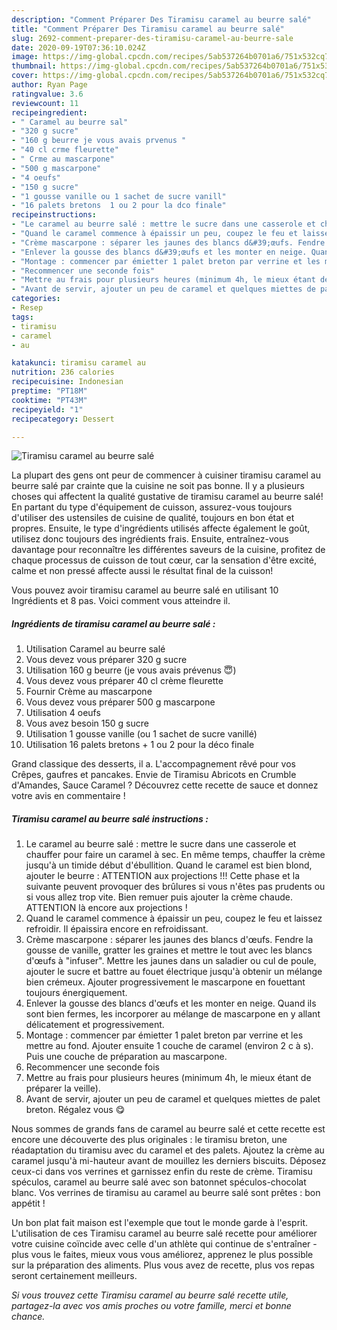 ```yaml
---
description: "Comment Préparer Des Tiramisu caramel au beurre salé"
title: "Comment Préparer Des Tiramisu caramel au beurre salé"
slug: 2692-comment-preparer-des-tiramisu-caramel-au-beurre-sale
date: 2020-09-19T07:36:10.024Z
image: https://img-global.cpcdn.com/recipes/5ab537264b0701a6/751x532cq70/tiramisu-caramel-au-beurre-sale-photo-principale-de-la-recette.jpg
thumbnail: https://img-global.cpcdn.com/recipes/5ab537264b0701a6/751x532cq70/tiramisu-caramel-au-beurre-sale-photo-principale-de-la-recette.jpg
cover: https://img-global.cpcdn.com/recipes/5ab537264b0701a6/751x532cq70/tiramisu-caramel-au-beurre-sale-photo-principale-de-la-recette.jpg
author: Ryan Page
ratingvalue: 3.6
reviewcount: 11
recipeingredient:
- " Caramel au beurre sal"
- "320 g sucre"
- "160 g beurre je vous avais prvenus "
- "40 cl crme fleurette"
- " Crme au mascarpone"
- "500 g mascarpone"
- "4 oeufs"
- "150 g sucre"
- "1 gousse vanille ou 1 sachet de sucre vanill"
- "16 palets bretons  1 ou 2 pour la dco finale"
recipeinstructions:
- "Le caramel au beurre salé : mettre le sucre dans une casserole et chauffer pour faire un caramel à sec. En même temps, chauffer la crème jusqu&#39;à un timide début d&#39;ébullition. Quand le caramel est bien blond, ajouter le beurre : ATTENTION aux projections !!! Cette phase et la suivante peuvent provoquer des brûlures si vous n&#39;êtes pas prudents ou si vous allez trop vite. Bien remuer puis ajouter la crème chaude. ATTENTION là encore aux projections !"
- "Quand le caramel commence à épaissir un peu, coupez le feu et laissez refroidir. Il épaissira encore en refroidissant."
- "Crème mascarpone : séparer les jaunes des blancs d&#39;œufs. Fendre la gousse de vanille, gratter les graines et mettre le tout avec les blancs d&#39;œufs à &#34;infuser&#34;. Mettre les jaunes dans un saladier ou cul de poule, ajouter le sucre et battre au fouet électrique jusqu&#39;à obtenir un mélange bien crémeux. Ajouter progressivement le mascarpone en fouettant toujours énergiquement."
- "Enlever la gousse des blancs d&#39;œufs et les monter en neige. Quand ils sont bien fermes, les incorporer au mélange de mascarpone en y allant délicatement et progressivement."
- "Montage : commencer par émietter 1 palet breton par verrine et les mettre au fond. Ajouter ensuite 1 couche de caramel (environ 2 c à s). Puis une couche de préparation au mascarpone."
- "Recommencer une seconde fois"
- "Mettre au frais pour plusieurs heures (minimum 4h, le mieux étant de préparer la veille)."
- "Avant de servir, ajouter un peu de caramel et quelques miettes de palet breton. Régalez vous 😋"
categories:
- Resep
tags:
- tiramisu
- caramel
- au

katakunci: tiramisu caramel au 
nutrition: 236 calories
recipecuisine: Indonesian
preptime: "PT18M"
cooktime: "PT43M"
recipeyield: "1"
recipecategory: Dessert

---
```



![Tiramisu caramel au beurre salé](https://img-global.cpcdn.com/recipes/5ab537264b0701a6/751x532cq70/tiramisu-caramel-au-beurre-sale-photo-principale-de-la-recette.jpg)

La plupart des gens ont peur de commencer à cuisiner tiramisu caramel au beurre salé par crainte que la cuisine ne soit pas bonne. Il y a plusieurs choses qui affectent la qualité gustative de tiramisu caramel au beurre salé! En partant du type d'équipement de cuisson, assurez-vous toujours d'utiliser des ustensiles de cuisine de qualité, toujours en bon état et propres. Ensuite, le type d'ingrédients utilisés affecte également le goût, utilisez donc toujours des ingrédients frais. Ensuite, entraînez-vous davantage pour reconnaître les différentes saveurs de la cuisine, profitez de chaque processus de cuisson de tout cœur, car la sensation d'être excité, calme et non pressé affecte aussi le résultat final de la cuisson!

<!--inarticleads1-->

Vous pouvez avoir tiramisu caramel au beurre salé en utilisant 10 Ingrédients et 8 pas. Voici comment vous atteindre il.

##### Ingrédients de tiramisu caramel au beurre salé :

1. Utilisation  Caramel au beurre salé
1. Vous devez vous préparer 320 g sucre
1. Utilisation 160 g beurre (je vous avais prévenus 😇)
1. Vous devez vous préparer 40 cl crème fleurette
1. Fournir  Crème au mascarpone
1. Vous devez vous préparer 500 g mascarpone
1. Utilisation 4 oeufs
1. Vous avez besoin 150 g sucre
1. Utilisation 1 gousse vanille (ou 1 sachet de sucre vanillé)
1. Utilisation 16 palets bretons + 1 ou 2 pour la déco finale


Grand classique des desserts, il a. L&#39;accompagnement rêvé pour vos Crêpes, gaufres et pancakes. Envie de Tiramisu Abricots en Crumble d&#39;Amandes, Sauce Caramel ? Découvrez cette recette de sauce et donnez votre avis en commentaire ! 

<!--inarticleads2-->

##### Tiramisu caramel au beurre salé instructions :

1. Le caramel au beurre salé : mettre le sucre dans une casserole et chauffer pour faire un caramel à sec. En même temps, chauffer la crème jusqu&#39;à un timide début d&#39;ébullition. Quand le caramel est bien blond, ajouter le beurre : ATTENTION aux projections !!! Cette phase et la suivante peuvent provoquer des brûlures si vous n&#39;êtes pas prudents ou si vous allez trop vite. Bien remuer puis ajouter la crème chaude. ATTENTION là encore aux projections !
1. Quand le caramel commence à épaissir un peu, coupez le feu et laissez refroidir. Il épaissira encore en refroidissant.
1. Crème mascarpone : séparer les jaunes des blancs d&#39;œufs. Fendre la gousse de vanille, gratter les graines et mettre le tout avec les blancs d&#39;œufs à &#34;infuser&#34;. Mettre les jaunes dans un saladier ou cul de poule, ajouter le sucre et battre au fouet électrique jusqu&#39;à obtenir un mélange bien crémeux. Ajouter progressivement le mascarpone en fouettant toujours énergiquement.
1. Enlever la gousse des blancs d&#39;œufs et les monter en neige. Quand ils sont bien fermes, les incorporer au mélange de mascarpone en y allant délicatement et progressivement.
1. Montage : commencer par émietter 1 palet breton par verrine et les mettre au fond. Ajouter ensuite 1 couche de caramel (environ 2 c à s). Puis une couche de préparation au mascarpone.
1. Recommencer une seconde fois
1. Mettre au frais pour plusieurs heures (minimum 4h, le mieux étant de préparer la veille).
1. Avant de servir, ajouter un peu de caramel et quelques miettes de palet breton. Régalez vous 😋


Nous sommes de grands fans de caramel au beurre salé et cette recette est encore une découverte des plus originales : le tiramisu breton, une réadaptation du tiramisu avec du caramel et des palets. Ajoutez la crème au caramel jusqu&#39;à mi-hauteur avant de mouillez les derniers biscuits. Déposez ceux-ci dans vos verrines et garnissez enfin du reste de crème. Tiramisu spéculos, caramel au beurre salé avec son batonnet spéculos-chocolat blanc. Vos verrines de tiramisu au caramel au beurre salé sont prêtes : bon appétit ! 

<!--inarticleads1-->

<p>
Un bon plat fait maison est l'exemple que tout le monde garde à l'esprit. L'utilisation de ces Tiramisu caramel au beurre salé recette pour améliorer votre cuisine coïncide avec celle d'un athlète qui continue de s'entraîner - plus vous le faites, mieux vous vous améliorez, apprenez le plus possible sur la préparation des aliments. Plus vous avez de recette, plus vos repas seront certainement meilleurs.
</p>

<p>
<i>Si vous trouvez cette Tiramisu caramel au beurre salé recette utile, partagez-la avec vos amis proches ou votre famille, merci et bonne chance.</i>
</p>
